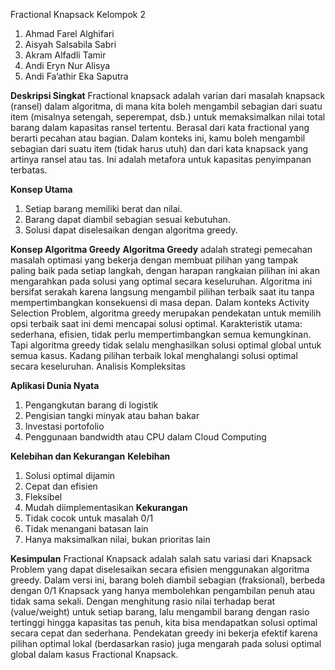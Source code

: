Fractional Knapsack Kelompok 2
1. Ahmad Farel Alghifari
2. Aisyah Salsabila Sabri
3. Akram Alfadli Tamir
4. Andi Eryn Nur Alisya
5. 	Andi Fa’athir Eka Saputra
 
**Deskripsi Singkat**
Fractional knapsack adalah varian dari masalah knapsack (ransel) dalam algoritma, 
di mana kita boleh mengambil sebagian dari suatu item (misalnya setengah, seperempat, dsb.)
untuk memaksimalkan nilai total barang dalam kapasitas ransel tertentu. Berasal dari kata 
fractional yang berarti pecahan atau bagian. Dalam konteks ini, kamu boleh mengambil sebagian 
dari suatu item (tidak harus utuh) dan dari kata knapsack yang artinya ransel atau tas. Ini adalah metafora 
untuk kapasitas penyimpanan terbatas.

**Konsep Utama**
1. Setiap barang memiliki berat dan nilai.
2. Barang dapat diambil sebagian sesuai kebutuhan.
3. Solusi dapat diselesaikan dengan algoritma greedy.
   
**Konsep Algoritma Greedy**
**Algoritma Greedy** adalah strategi pemecahan masalah optimasi yang bekerja dengan membuat pilihan 
yang tampak paling baik pada setiap langkah, dengan harapan rangkaian pilihan ini akan mengarahkan
pada solusi yang optimal secara keseluruhan. Algoritma ini bersifat serakah karena langsung mengambil 
pilihan terbaik saat itu tanpa mempertimbangkan konsekuensi di masa depan.
Dalam konteks Activity Selection Problem, algoritma greedy merupakan pendekatan untuk memilih opsi terbaik
saat ini demi mencapai solusi optimal. Karakteristik utama: sederhana, efisien, tidak perlu mempertimbangkan
semua kemungkinan. Tapi algoritma greedy tidak selalu menghasilkan solusi optimal global untuk semua kasus. 
Kadang pilihan terbaik lokal menghalangi solusi optimal secara keseluruhan.
 Analisis Kompleksitas

 **Aplikasi Dunia Nyata**
1. Pengangkutan barang di logistik
2. Pengisian tangki minyak atau bahan bakar
3. Investasi portofolio
4. Penggunaan bandwidth atau CPU dalam Cloud Computing
   
 **Kelebihan dan Kekurangan**
**Kelebihan**
1. Solusi optimal dijamin
2. Cepat dan efisien
3. Fleksibel
4. Mudah diimplementasikan
**Kekurangan**
1. Tidak cocok untuk masalah 0/1
2. Tidak menangani batasan lain
3. Hanya maksimalkan nilai, bukan prioritas lain

**Kesimpulan**
Fractional Knapsack adalah salah satu variasi dari Knapsack Problem yang dapat diselesaikan secara
efisien menggunakan algoritma greedy. Dalam versi ini, barang boleh diambil sebagian (fraksional), 
berbeda dengan 0/1 Knapsack yang hanya membolehkan pengambilan penuh atau tidak sama sekali. Dengan 
menghitung rasio nilai terhadap berat (value/weight) untuk setiap barang, lalu mengambil barang dengan
rasio tertinggi hingga kapasitas tas penuh, kita bisa mendapatkan solusi optimal secara cepat dan sederhana.
Pendekatan greedy ini bekerja efektif karena pilihan optimal lokal (berdasarkan rasio) juga mengarah pada solusi 
optimal global dalam kasus Fractional Knapsack.

 

